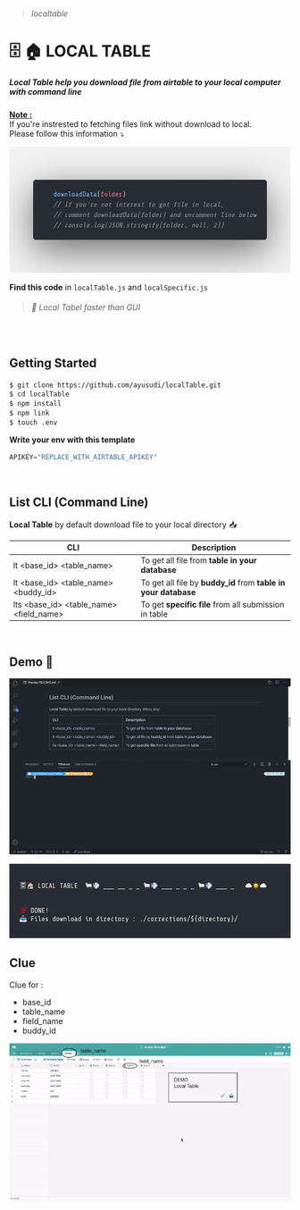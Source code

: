 > ###### localtable

#  :file_cabinet: :house: LOCAL TABLE 

##### Local Table help you download file from airtable to your local computer with command line

<u>**Note :**</u><br>
If you're instrested to fetching files link without download to local.<br>
Please follow this information :arrow_heading_down:<br>

![info](./assets/dowloadData.png)​

**Find this code** in `localTable.js` and `localSpecific.js`

> ######  :rocket: Local Tabel faster than GUI

<br>

## Getting Started

```bash
$ git clone https://github.com/ayusudi/localTable.git
$ cd localTable
$ npm install 
$ npm link 
$ touch .env 
```

**Write your env with this template**

```js
APIKEY="REPLACE_WITH_AIRTABLE_APIKEY"
```

<br>

## List CLI (Command Line)   

**Local Table** by default download file to your local directory :inbox_tray:

| CLI                                     | Description                                                  |
| --------------------------------------- | ------------------------------------------------------------ |
| lt <base_id> <table_name>               | To get all file from **table in your database**              |
| lt <base_id> <table_name> <buddy_id>    | To get all file by **buddy_id** from **table in your database** |
| lts <base_id> <table_name> <field_name> | To get **specific file** from all submission in table        |

<br>

## Demo :robot:

![demo](./assets/demo.gif)

![done](./assets/done.png)


## Clue

Clue for : 

- base_id
- table_name
- field_name
- buddy_id

![clue](./assets/clue.gif)
